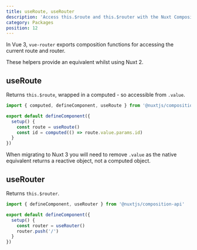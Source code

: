 ```yaml
---
title: useRoute, useRouter
description: 'Access this.$route and this.$router with the Nuxt Composition API.'
category: Packages
position: 12
---
```


In Vue 3, `vue-router` exports composition functions for accessing the current route and router.

These helpers provide an equivalent whilst using Nuxt 2.

## useRoute

Returns `this.$route`, wrapped in a computed - so accessible from `.value`.

```ts
import { computed, defineComponent, useRoute } from '@nuxtjs/composition-api'

export default defineComponent({
  setup() {
    const route = useRoute()
    const id = computed(() => route.value.params.id)
  }
})
```

<alert>When migrating to Nuxt 3 you will need to remove `.value` as the native equivalent returns a reactive object, not a computed object.</alert>

## useRouter

Returns `this.$router`.

```ts
import { defineComponent, useRouter } from '@nuxtjs/composition-api'

export default defineComponent({
  setup() {
    const router = useRouter()
    router.push('/')
  }
})
```
